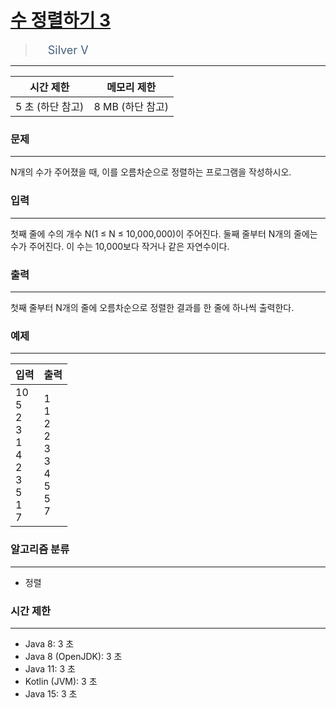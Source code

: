 # [수 정렬하기 3](https://www.acmicpc.net/problem/10989)

> <img src="https://d2gd6pc034wcta.cloudfront.net/tier/6.svg" width="16" heigth="21" style = "vertical-align: middle;"/>&nbsp;<span style="font-size: 18px; color: #435f7a;">Silver V</span>

***

<div align="center">

|시간 제한|메모리 제한|
|:---:|:---:|
|5 초  (하단 참고)|8 MB (하단 참고)|

</div>

### 문제

***

N개의 수가 주어졌을 때, 이를 오름차순으로 정렬하는 프로그램을 작성하시오.

### 입력

***

첫째 줄에 수의 개수 N(1 ≤ N ≤ 10,000,000)이 주어진다. 둘째 줄부터 N개의 줄에는 수가 주어진다. 이 수는 10,000보다 작거나 같은 자연수이다.

### 출력

***

첫째 줄부터 N개의 줄에 오름차순으로 정렬한 결과를 한 줄에 하나씩 출력한다.

### 예제

***

|입력|출력|
|:---|:---|
|10<br/>5<br/>2<br/>3<br/>1<br/>4<br/>2<br/>3<br/>5<br/>1<br/>7|1<br/>1<br/>2<br/>2<br/>3<br/>3<br/>4<br/>5<br/>5<br/>7|

### 알고리즘 분류

***

* 정렬

### 시간 제한

***

* Java 8: 3 초
* Java 8 (OpenJDK): 3 초
* Java 11: 3 초
* Kotlin (JVM): 3 초
* Java 15: 3 초

